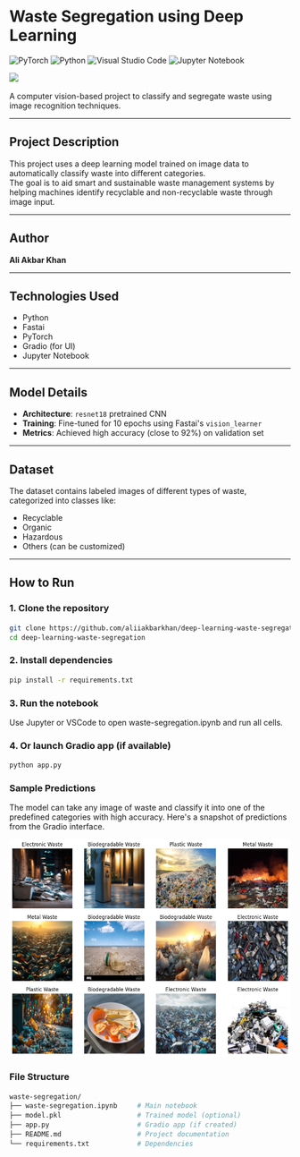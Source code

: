 # Waste Segregation using Deep Learning
![PyTorch](https://img.shields.io/badge/PyTorch-%23EE4C2C.svg?style=for-the-badge&logo=PyTorch&logoColor=white)
![Python](https://img.shields.io/badge/python-3670A0?style=for-the-badge&logo=python&logoColor=ffdd54)
![Visual Studio Code](https://img.shields.io/badge/Visual%20Studio%20Code-0078d7.svg?style=for-the-badge&logo=visual-studio-code&logoColor=white)
![Jupyter Notebook](https://img.shields.io/badge/jupyter-%23FA0F00.svg?style=for-the-badge&logo=jupyter&logoColor=white)

<img src="https://images-wixmp-ed30a86b8c4ca887773594c2.wixmp.com/f/12cbe8a4-f55c-4b40-85bb-d8e1405e7b84/deo9n7o-71733828-2653-436c-a762-d5ed24bd78a6.gif?token=eyJ0eXAiOiJKV1QiLCJhbGciOiJIUzI1NiJ9.eyJzdWIiOiJ1cm46YXBwOjdlMGQxODg5ODIyNjQzNzNhNWYwZDQxNWVhMGQyNmUwIiwiaXNzIjoidXJuOmFwcDo3ZTBkMTg4OTgyMjY0MzczYTVmMGQ0MTVlYTBkMjZlMCIsIm9iaiI6W1t7InBhdGgiOiJcL2ZcLzEyY2JlOGE0LWY1NWMtNGI0MC04NWJiLWQ4ZTE0MDVlN2I4NFwvZGVvOW43by03MTczMzgyOC0yNjUzLTQzNmMtYTc2Mi1kNWVkMjRiZDc4YTYuZ2lmIn1dXSwiYXVkIjpbInVybjpzZXJ2aWNlOmZpbGUuZG93bmxvYWQiXX0.kSSdLbxqeggbGSymr-sB_AgGppBBpibHKWn47dspnFM" />

A computer vision-based project to classify and segregate waste using image recognition techniques.

---

## Project Description

This project uses a deep learning model trained on image data to automatically classify waste into different categories.  
The goal is to aid smart and sustainable waste management systems by helping machines identify recyclable and non-recyclable waste through image input.

---

## Author

**Ali Akbar Khan**

---

## Technologies Used

- Python  
- Fastai  
- PyTorch  
- Gradio (for UI)  
- Jupyter Notebook  

---

## Model Details

- **Architecture**: `resnet18` pretrained CNN  
- **Training**: Fine-tuned for 10 epochs using Fastai's `vision_learner`  
- **Metrics**: Achieved high accuracy (close to 92%) on validation set  

---

## Dataset

The dataset contains labeled images of different types of waste, categorized into classes like:

- Recyclable  
- Organic  
- Hazardous  
- Others (can be customized)  

---

## How to Run

### 1. Clone the repository

```bash
git clone https://github.com/aliiakbarkhan/deep-learning-waste-segregation.git
cd deep-learning-waste-segregation
```
### 2. Install dependencies
```bash
pip install -r requirements.txt
```
### 3. Run the notebook

Use Jupyter or VSCode to open waste-segregation.ipynb and run all cells.

### 4. Or launch Gradio app (if available)
```bash
python app.py
```
### Sample Predictions
The model can take any image of waste and classify it into one of the predefined categories with high accuracy.
Here's a snapshot of predictions from the Gradio interface.

<img src="https://github.com/aliiakbarkhan/deep-learning-waste-segregation/blob/main/output.png" />

### File Structure
```bash
waste-segregation/
├── waste-segregation.ipynb     # Main notebook
├── model.pkl                   # Trained model (optional)
├── app.py                      # Gradio app (if created)
├── README.md                   # Project documentation
└── requirements.txt            # Dependencies
```



